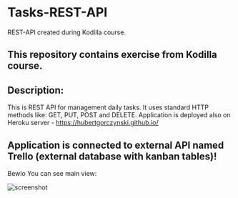 # Tasks-REST-API
REST-API created during Kodilla course.

## This repository contains exercise from Kodilla course. 

## Description:
This is REST API for management daily tasks. It uses standard HTTP methods like: GET, PUT, POST and DELETE.  Application is deployed also on Heroku server - https://hubertgorczynski.github.io/

## Application is connected to external API named Trello (external database with kanban tables)!
Bewlo You can see main view:

![screenshot](https://user-images.githubusercontent.com/60893005/95099214-ea424100-072f-11eb-9d12-be81ede6e927.PNG)


